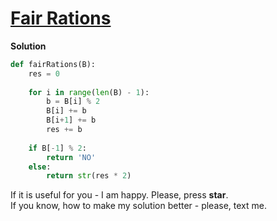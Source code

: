 # [Fair Rations](https://www.hackerrank.com/challenges/fair-rations)

**Solution**
<br>
```python
def fairRations(B):
    res = 0
    
    for i in range(len(B) - 1):
        b = B[i] % 2
        B[i] += b
        B[i+1] += b
        res += b
        
    if B[-1] % 2:
        return 'NO'
    else:
        return str(res * 2)
```

If it is useful for you - I am happy. Please, press **star**.
<br>
If you know, how to make my solution better - please, text me.
